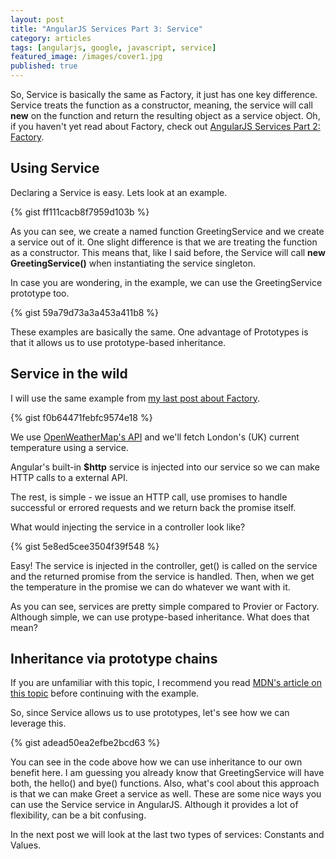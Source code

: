 ```yaml
---
layout: post
title: "AngularJS Services Part 3: Service"
category: articles
tags: [angularjs, google, javascript, service]
featured_image: /images/cover1.jpg
published: true
---
```


So, Service is basically the same as Factory, it just has one key difference.
Service treats the function as a constructor, meaning, the service will call
**new** on the function and return the resulting object as a service object.
Oh, if you haven't yet read about Factory, check out
[AngularJS Services Part 2: Factory](http://eftimov.net/blog/articles/2015/02/27/angularjs-services-part-2.html).

## Using Service

Declaring a Service is easy. Lets look at an example.

{% gist ff111cacb8f7959d103b %}

As you can see, we create a named function GreetingService and we create a
service out of it. One slight difference is that we are treating the function as
a constructor. This means that, like I said before, the Service will call
**new GreetingService()** when instantiating the service singleton.

In case you are wondering, in the example, we can use the GreetingService prototype too.

{% gist 59a79d73a3a453a411b8 %}

These examples are basically the same. One advantage of Prototypes is that it
allows us to use prototype-based inheritance.

## Service in the wild

I will use the same example from [my last post about Factory](http://eftimov.net/blog/articles/2015/02/27/angularjs-services-part-2.html).

{% gist f0b64471febfc9574e18 %}

We use [OpenWeatherMap's API](http://openweathermap.org/) and we'll fetch
London's (UK) current temperature using a service.

Angular's built-in **$http** service is injected into our service so we can
make HTTP calls to a external API.

The rest, is simple - we issue an HTTP call, use promises to handle successful or
errored requests and we return back the promise itself.

What would injecting the service in a controller look like?

{% gist 5e8ed5cee3504f39f548 %}

Easy! The service is injected in the controller, get() is called on the
service and the returned promise from the service is handled. Then, when we get
the temperature in the promise we can do whatever we want with it.

As you can see, services are pretty simple compared to Provier or Factory. Although simple,
we can use protype-based inheritance. What does that mean?

## Inheritance via prototype chains

If you are unfamiliar with this topic, I recommend you read
[MDN's article on this topic](https://developer.mozilla.org/en-US/docs/Web/JavaScript/Inheritance_and_the_prototype_chain)
before continuing with the example.

So, since Service allows us to use prototypes, let's see how we can leverage this.

{% gist adead50ea2efbe2bcd63 %}

You can see in the code above how we can use inheritance to our own benefit here.
I am guessing you already know that GreetingService will have both, the
hello() and bye() functions. Also, what's cool about this approach is that we can
make Greet a service as well. These are some nice ways you can use the Service service in
AngularJS. Although it provides a lot of flexibility, can be a bit confusing.

In the next post we will look at the last two types of services: Constants and Values.
